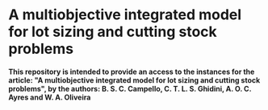 # A multiobjective integrated model for lot sizing and cutting stock problems

#### This repository is intended to provide an access to the instances for the article: "A multiobjective integrated model for lot sizing and cutting stock problems", by the authors: B. S. C. Campello, C. T. L. S. Ghidini, A. O. C. Ayres and W. A. Oliveira
